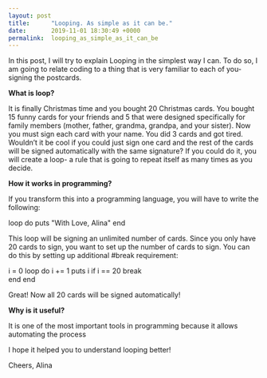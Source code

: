 ```yaml
---
layout: post
title:      "Looping. As simple as it can be."
date:       2019-11-01 18:30:49 +0000
permalink:  looping_as_simple_as_it_can_be
---
```



In this post, I will try to explain Looping in the simplest way I can. To do so, I am going to relate coding to a thing that is very familiar to each of you-signing the postcards. 

**What is loop?**

It is finally Christmas time and you bought 20 Christmas cards. You bought 15 funny cards for your friends and 5 that were designed specifically for family members (mother, father, grandma, grandpa, and your sister). Now you must sign each card with your name. You did 3 cards and got tired. Wouldn’t it be cool if you could just sign one card and the rest of the cards will be signed automatically with the same signature? If you could do it, you will create a loop- a rule that is going to repeat itself as many times as you decide.

**How it works in programming?**

If you transform this into a programming language, you will have to write the following:


loop do
  puts "With Love, Alina"
end

This loop will be signing an unlimited number of cards. Since you only have 20 cards to sign, you want to set up the number of cards to sign. You can do this by setting up additional #break requirement:

i = 0
loop do
  i += 1
  puts i
  if i == 20
    break       
  end
end

Great! Now all 20 cards will be signed automatically!

**Why is it useful?**

It is one of the most important tools in programming because it allows automating the process

I hope it helped you to understand looping better!

Cheers,
Alina

